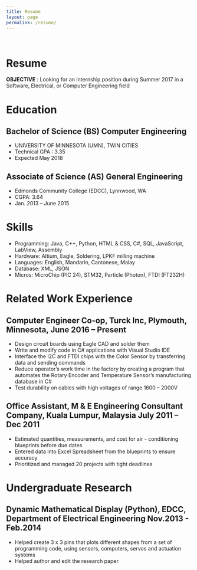 ```yaml
---
title: Resume
layout: page
permalink: /resume/
---
```


<br>
<h1>Resume</h1>

<b>OBJECTIVE</b> : Looking for an internship position during Summer 2017 in a Software, Electrical, or Computer Engineering field



<!-- Education</p>-->
<h1>Education</h1>
<h2>Bachelor of Science (BS) Computer Engineering</h2>

<ul class="umn-list">
	<li>UNIVERSITY OF MINNESOTA (UMN), TWIN CITIES</li>
	<li>Technical GPA : 3.35</li>
	<li>Expected May 2018</li>
</ul>

<h2>Associate of Science (AS) General Engineering</h2>
<ul class="edcc-list">
	<li>Edmonds Community College (EDCC), Lynnwood, WA</li>
	<li>CGPA: 3.64 </li>
	<li>Jan. 2013 – June 2015</li>
</ul>

<!-- skills -->
<h1>Skills</h1>

<ul class="skill-list">
	<li>Programming: Java, C++, Python, HTML & CSS, C#, SQL, JavaScript, LabView, Assembly</li>
	<li>Hardware: Altium, Eagle, Soldering, LPKF milling machine</li>
	<li>Languages: English, Mandarin, Cantonese, Malay</li>
	<li>Database: XML, JSON</li>
	<li>Micros: MicroChip (PIC 24), STM32, Particle (Photon), FTDI (FT232H)</li>
</ul>

<!-- Work Experience -->
<h1>Related Work Experience</h1>

<h2>Computer Engineer Co-op, Turck Inc, Plymouth, Minnesota,
June 2016 – Present</h2>
<ul class="work-list">
	<li>Design circuit boards using Eagle CAD and solder them</li>
	<li>Write and modify code in C# applications with Visual Studio IDE</li>
	<li>Interface the I2C and FTDI chips with the Color Sensor by transferring data and sending commands</li>
	<li>Reduce operator’s work time in the factory by creating a program that automates the Rotary Encoder and Temperature Sensor’s manufacturing database in C#</li>
	<li>Test durability on cables with high voltages of range 1600 – 2000V</li>
</ul>

<h2>Office Assistant, M & E Engineering Consultant Company, Kuala Lumpur,
Malaysia July 2011 – Dec 2011</h2>
<ul class="work-list">
	<li>Estimated quantities, measurements, and cost for air - conditioning
	blueprints before due dates</li>
	<li>Entered data into Excel Spreadsheet from the blueprints to ensure
	accuracy</li>
	<li>Prioritized and managed 20 projects with tight deadlines</li>
</ul>

<!-- undergraduate research -->
<h1>Undergraduate Research</h1>
<h2>Dynamic Mathematical Display (Python), EDCC, Department of
Electrical Engineering Nov.2013 - Feb.2014</h2>
<ul class="research-list">
	<li>Helped create 3 x 3 pins that plots different shapes from a set of programming code, using sensors, computers, servos and actuation systems</li>
	<li>Helped author and edit the research paper</li>
</ul>
